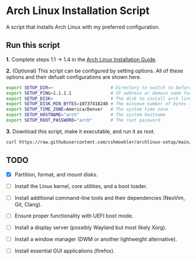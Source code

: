 # **Arch Linux Installation Script**

A script that installs Arch Linux with my preferred configuration.

## **Run this script**

**1.** Complete steps 1.1 -> 1.4 in the [Arch Linux Installation Guide](https://wiki.archlinux.org/title/installation_guide).

**2.** (Optional) This script can be configured by setting options. All of these options and their defualt configurations are shown here.

```bash
export SETUP_DIR=~                      # Directory to switch to before doing anything else
export SETUP_PING=1.1.1.1               # IP address or domain name for testing network connectivity
export SETUP_DISK=                      # The disk to install arch linux on (unset by default, an unmounted disk is automatically selected)
export SETUP_DISK_MIN_BYTES=10737418240 # The minimum number of bytes that a disk must have to be automatically selected for installation (default 10 GiB)
export SETUP_TIME_ZONE=America/Denver   # The system time zone
export SETUP_HOSTNAME="arch"            # The system hostname
export SETUP_ROOT_PASSWORD="arch"       # The root password
```

**3.** Download this script, make it executable, and run it as root.

```bash
curl https://raw.githubusercontent.com/cshmookler/archlinux-setup/main/setup.sh >setup.sh && chmod +x setup.sh && ./setup.sh
```

## **TODO**

- [X] Partition, format, and mount disks.
- [ ] Install the Linux kernel, core utilities, and a boot loader.
- [ ] Install additional command-line tools and their dependencies (NeoVim, Git, Clang).
- [ ] Ensure proper functionality with UEFI boot mode.
- [ ] Install a display server (possibly Wayland but most likely Xorg).
- [ ] Install a window manager (DWM or another lightweight alternative).
- [ ] Install essential GUI applications (firefox).

